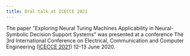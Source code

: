 ```yaml
---
title: Oral talk at ICECCE 2021
---
```


The paper 
"Exploring Neural Turing Machines Applicability in Neural-Symbolic Decision Support Systems" was 
presented at a conference
The 3rd International Conference on Electrical, Communication and Computer Engineering
([ICECCE 2021](https://icecce.com/)) 12-13 June 2020. 
